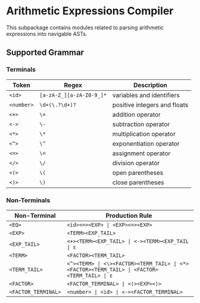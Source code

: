 # Arithmetic Expressions Compiler

This subpackage contains modules related to parsing arithmetic expressions into navigable ASTs.

## Supported Grammar

### Terminals

| **Token**  | **Regex**                | **Description**              |
| ---------- | ------------------------ | ---------------------------- |
| `<id>`     | `[a-zA-Z_][a-zA-Z0-9_]*` | variables and identifiers    |
| `<number>` | `\d+(\.?\d+)?`           | positive integers and floats |
| `<+>`      | `\+`                     | addition operator            |
| `<->`      | `\-`                     | subtraction operator         |
| `<*>`      | `\*`                     | multiplication operator      |
| `<^>`      | `\^`                     | exponentiation operator      |
| `<=>`      | `\=`                     | assignment operator          |
| `</>`      | `\/`                     | division operator            |
| `<(>`      | `\(`                     | open parentheses             |
| `<)>`      | `\)`                     | close parentheses            |

### Non-Terminals

| **Non-Terminal**    | **Production Rule**                                                                         |
| ------------------- | ------------------------------------------------------------------------------------------- |
| `<EQ>`              | `<id><=><EXP> \| <EXP><=><EXP>`                                                             |
| `<EXP>`             | `<TERM><EXP_TAIL>`                                                                          |
| `<EXP_TAIL>`        | `<+><TERM><EXP_TAIL> \| <-><TERM><EXP_TAIL \| ε`                                            |
| `<TERM>`            | `<FACTOR><TERM_TAIL>`                                                                       |
| `<TERM_TAIL>`       | `<^><TERM> \| <\><FACTOR><TERM_TAIL> \| <*><FACTOR><TERM_TAIL> \| <FACTOR><TERM_TAIL> \| ε` |
| `<FACTOR>`          | `<FACTOR_TERMINAL> \| <(><EXP><)>`                                                          |
| `<FACTOR_TERMINAL>` | `<number> \| <id> \| <-><FACTOR_TERMINAL>`                                                  |